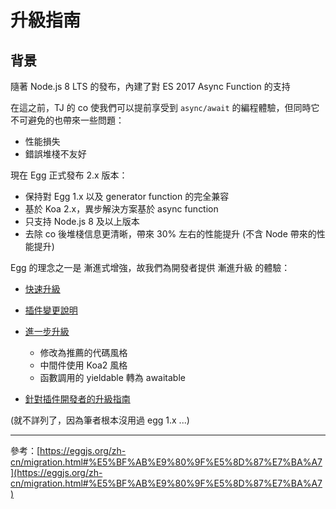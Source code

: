 # 升級指南

## 背景

隨著 Node.js 8 LTS 的發布，內建了對 ES 2017 Async Function 的支持

在這之前，TJ 的 co 使我們可以提前享受到 `async/await` 的編程體驗，但同時它不可避免的也帶來一些問題：

- 性能損失
- 錯誤堆棧不友好

現在 Egg 正式發布 2.x 版本：

- 保持對 Egg 1.x 以及 generator function 的完全兼容
- 基於 Koa 2.x，異步解決方案基於 async function
- 只支持 Node.js 8 及以上版本
- 去除 co 後堆棧信息更清晰，帶來 30% 左右的性能提升 (不含 Node 帶來的性能提升)

Egg 的理念之一是 漸進式增強，故我們為開發者提供 漸進升級 的體驗：

- [快速升級](https://eggjs.org/zh-cn/migration.html#%E5%BF%AB%E9%80%9F%E5%8D%87%E7%BA%A7)
- [插件變更說明](https://eggjs.org/zh-cn/migration.html#%E6%8F%92%E4%BB%B6%E5%8F%98%E6%9B%B4%E8%AF%B4%E6%98%8E)
- [進一步升級](https://eggjs.org/zh-cn/migration.html#%E8%BF%9B%E4%B8%80%E6%AD%A5%E5%8D%87%E7%BA%A7)

  - 修改為推薦的代碼風格
  - 中間件使用 Koa2 風格
  - 函數調用的 yieldable 轉為 awaitable

- [針對插件開發者的升級指南](https://eggjs.org/zh-cn/migration.html#%E6%8F%92%E4%BB%B6%E5%8D%87%E7%BA%A7)

(就不詳列了，因為筆者根本沒用過 egg 1.x ...)

---

參考：[https://eggjs.org/zh-cn/migration.html#%E5%BF%AB%E9%80%9F%E5%8D%87%E7%BA%A7](https://eggjs.org/zh-cn/migration.html#%E5%BF%AB%E9%80%9F%E5%8D%87%E7%BA%A7)